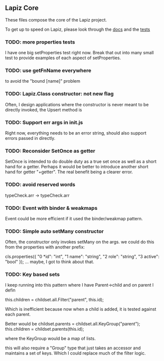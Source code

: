 ## Lapiz Core
These files compose the core of the Lapiz project.

To get up to speed on Lapiz, please look through the
[docs](https://github.com/Lapiz-js/docs) and the
[tests](https://github.com/Lapiz-js/core/tree/master/tests)

### TODO: more properties tests
I have one big setProperties test right now. Break that out into many small test
to provide examples of each aspect of setProperties.

### TODO: use getFnName everywhere
to avoid the "bound [name]" problem

### TODO: Lapiz.Class constructor: not new flag

Often, I design applications where the constructor is never meant to be directly
invoked, the Upsert method is

### TODO: Support err args in init.js

Right now, everything needs to be an error string, should also support errors
passed in directly.

### TODO: Reconsider SetOnce as getter

SetOnce is intended to do double duty as a true set once as well as a short hand
for a getter. Perhaps it would be better to introduce another short hand for
getter "+getter". The real benefit being a clearer error.

### TODO: avoid reserved words
typeCheck.arr -> typeCheck.arr

### TODO: Event with binder & weakmaps
Event could be more efficient if it used the binder/weakmap pattern.

### TODO: Simple auto setMany constructor
Often, the constructor only invokes setMany on the args. we could do this from
the properties with another prefix:

cls.properties({
  "0 *id": "int",
  "1 name": "string",
  "2 role": "string",
  "3 active": "bool"
});
... maybe, I got to think about that.

### TODO: Key based sets
I keep running into this pattern where I have
Parent->child
and on parent I defin

this.children = childset.all.Filter("parent", this.id);

Which is inefficient because now when a child is added, it is tested against
each parent.

Better would be
childset.parents = childset.all.KeyGroup("parent");
this.children = childset.parents(this.id);

where the KeyGroup would be a map of lists.

this will also require a "Group" type that just takes an accessor and maintains
a set of keys. Which I could replace much of the filter logic.